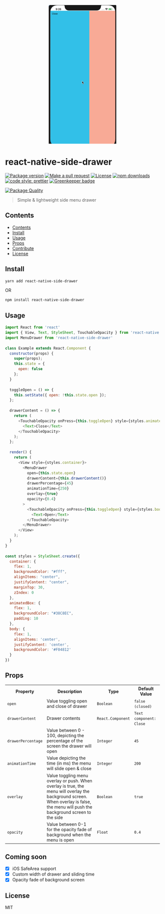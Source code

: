 <div align="center">
	<img src="assets/menu2.gif" alt="Item" height="450px">
</div>

# react-native-side-drawer

[![Package version](https://img.shields.io/npm/v/react-native-side-drawer.svg?style=flat-square)](https://npmjs.org/package/react-native-side-drawer)
[![Make a pull request](https://img.shields.io/badge/PRs-welcome-brightgreen.svg?style=flat-square)](http://makeapullrequest.com)
[![License](https://img.shields.io/npm/l/react-native-side-drawer.svg?style=flat-square)](https://github.com/pedreviljoen/react-native-menu/blob/master/LICENSE) 
[![npm downloads](https://img.shields.io/npm/dm/react-native-side-drawer.svg?style=flat-square)](https://npmjs.org/package/react-native-side-drawer)
[![code style: prettier](https://img.shields.io/badge/code_style-prettier-ff69b4.svg?style=flat-square)](https://github.com/prettier/prettier)
[![Greenkeeper badge](https://badges.greenkeeper.io/pedreviljoen/react-native-menu.svg)](https://greenkeeper.io/)

[![Package Quality](https://npm.packagequality.com/badge/react-native-side-drawer.png)](https://packagequality.com/#?package=react-native-side-drawer)

> Simple & lightweight side menu drawer

## Contents

  - [Contents](#contents)
  - [Install](#install)
  - [Usage](#usage)
  - [Props](#props)
  - [Contribute](CONTRIBUTING.md)
  - [License](#license)

## Install

```sh
yarn add react-native-side-drawer
```

OR

```sh
npm install react-native-side-drawer
```

## Usage

```javascript
import React from 'react'
import { View, Text, StyleSheet, TouchableOpacity } from 'react-native'
import MenuDrawer from 'react-native-side-drawer'

class Example extends React.Component {
  constructor(props) {
    super(props);
    this.state = {
      open: false
    };
  }

  toggleOpen = () => {
    this.setState({ open: !this.state.open });
  };

  drawerContent = () => {
    return (
      <TouchableOpacity onPress={this.toggleOpen} style={styles.animatedBox}>
        <Text>Close</Text>
      </TouchableOpacity>
    );
  };

  render() {
    return (
      <View style={styles.container}>
        <MenuDrawer 
          open={this.state.open} 
          drawerContent={this.drawerContent()}
          drawerPercentage={45}
          animationTime={250}
          overlay={true}
          opacity={0.4}
        >
          <TouchableOpacity onPress={this.toggleOpen} style={styles.body}>
            <Text>Open</Text>
          </TouchableOpacity>
        </MenuDrawer>
      </View>
    );
  }
}

const styles = StyleSheet.create({
  container: {
    flex: 1,
    backgroundColor: "#fff",
    alignItems: "center",
    justifyContent: "center",
    marginTop: 30,
    zIndex: 0
  },
  animatedBox: {
    flex: 1,
    backgroundColor: "#38C8EC",
    padding: 10
  },
  body: {
    flex: 1,
    alignItems: 'center',
    justifyContent: 'center',
    backgroundColor: '#F04812'
  }
})
```

## Props

<table width="80%">
    <tr>
        <th>Property</th>
        <th>Description</th> 
        <th>Type</th>
        <th>Default Value</th>
    </tr>
    <tr>
        <td><code>open</code></td>
        <td>Value toggling open and close of drawer</td> 
        <td><code>Boolean</code></td>
        <td><code>false (closed)</code></td>
    </tr>
    <tr>
        <td><code>drawerContent</code></td>
        <td>Drawer contents</td> 
        <td><code>React.Component</code></td>
        <td><code>Text component: Close</code></td>
    </tr>
    <tr>
        <td><code>drawerPercentage</code></td>
        <td>Value between 0 - 100, depicting the percentage of the screen the drawer will open</td>
        <td><code>Integer</code></td> 
        <td><code>45</code></td>
    </tr>
    <tr>
        <td><code>animationTime</code></td>
        <td>Value depicting the time (in ms) the menu will slide open & close</td>
        <td><code>Integer</code></td> 
        <td><code>200</code></td>
    </tr>
    <tr>
        <td><code>overlay</code></td>
        <td>Value toggling menu overlay or push. When overlay is true, the menu will overlay the background screen. When overlay is false, the menu will push the background screen to the side</td> 
        <td><code>Boolean</code></td>
        <td><code>true</code></td>
    </tr>
    <tr>
        <td><code>opacity</code></td>
        <td>Value between 0-1 for the opacity fade of background when the menu is open</td> 
        <td><code>Float</code></td>
        <td><code>0.4</code></td>
    </tr>
</table>

## Coming soon

- [x] iOS SafeArea support
- [x] Custom width of drawer and sliding time
- [x] Opacity fade of background screen

## License

MIT